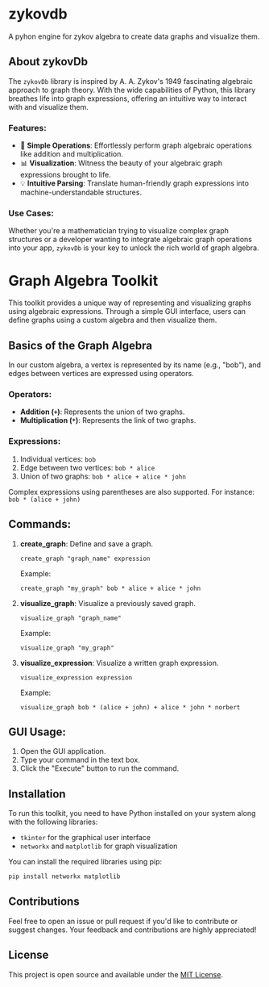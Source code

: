 # zykovdb
A pyhon engine for zykov algebra to create  data graphs and visualize them.

## About zykovDb

The `zykovDb` library is inspired by A. A. Zykov's  1949 fascinating algebraic approach to graph theory. With the wide capabilities of Python, this library breathes life into graph expressions, offering an intuitive way to interact with and visualize them.

### Features:
- 🚀 **Simple Operations**: Effortlessly perform graph algebraic operations like addition and multiplication.
- 📊 **Visualization**: Witness the beauty of your algebraic graph expressions brought to life.
- 💡 **Intuitive Parsing**: Translate human-friendly graph expressions into machine-understandable structures.
  
### Use Cases:
Whether you're a mathematician trying to visualize complex graph structures or a developer wanting to integrate algebraic graph operations into your app, `zykovDb` is your key to unlock the rich world of graph algebra.

# Graph Algebra Toolkit

This toolkit provides a unique way of representing and visualizing graphs using algebraic expressions. Through a simple GUI interface, users can define graphs using a custom algebra and then visualize them.

## Basics of the Graph Algebra

In our custom algebra, a vertex is represented by its name (e.g., "bob"), and edges between vertices are expressed using operators.

### Operators:

- **Addition (`+`)**: Represents the union of two graphs.
- **Multiplication (`*`)**: Represents the link of two graphs.

### Expressions:

1. Individual vertices: `bob`
2. Edge between two vertices: `bob * alice`
3. Union of two graphs: `bob * alice + alice * john`

Complex expressions using parentheses are also supported. For instance: `bob * (alice + john)`

## Commands:

1. **create_graph**: Define and save a graph.
   ```
   create_graph "graph_name" expression
   ```
   Example:
   ```
   create_graph "my_graph" bob * alice + alice * john
   ```

2. **visualize_graph**: Visualize a previously saved graph.
   ```
   visualize_graph "graph_name"
   ```
   Example:
   ```
   visualize_graph "my_graph"
   ```
3. **visualize_expression**: Visualize a written graph expression.
   ```
   visualize_expression expression
   ```
   Example:
   ```
   visualize_graph bob * (alice + john) + alice * john * norbert
   ```
   
## GUI Usage:

1. Open the GUI application.
2. Type your command in the text box.
3. Click the "Execute" button to run the command.

## Installation

To run this toolkit, you need to have Python installed on your system along with the following libraries:

- `tkinter` for the graphical user interface
- `networkx` and `matplotlib` for graph visualization

You can install the required libraries using pip:

```bash
pip install networkx matplotlib
```

## Contributions

Feel free to open an issue or pull request if you'd like to contribute or suggest changes. Your feedback and contributions are highly appreciated!

## License

This project is open source and available under the [MIT License](LICENSE).

